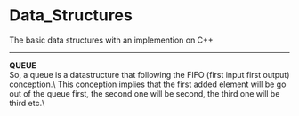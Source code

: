 # Data_Structures
The basic data structures with an implemention on C++
____
**QUEUE**\
So, a queue is a datastructure that following the FIFO (first input first output) conception.\ This conception implies that the first added element will be go out of the queue first, the second one will be second, the third one will be third etc.\
